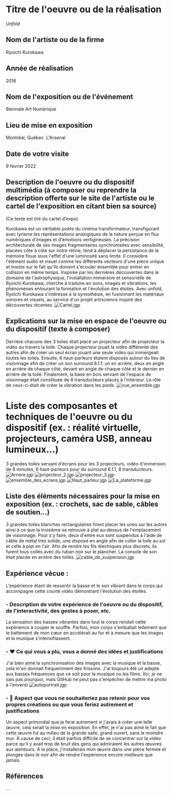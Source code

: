 # Titre de l'oeuvre ou de la réalisation
*Unfold*
## Nom de l'artiste ou de la firme
Ryoichi Kurokawa 
## Année de réalisation
2016
## Nom de l'exposition ou de l'événement
Biennale Art Numérique
## Lieu de mise en exposition
Montréal, Québec. L'Arsenal
## Date de votre visite
9 février 2022
## Description de l'oeuvre ou du dispositif multimédia (à composer ou reprendre la description offerte sur le site de l'artiste ou le cartel de l'exposition en citant bien sa source)
(Ce texte est tiré du cartel d'expo)

Kurokawa est un véritable poète du cinéma transformateur, transfigurant avec lyrisme les représentations analogiques de la nature perçue en flux numériques d'images et d'émotions vertigineuses. La précision architecturale de ses images fragmentaires synchronisées avec sensibilité, placées côte à côte sur notre rétine, tend à déplacer la persistance de la mémoire floue sous l'effet d'une luminosité sans limite. Il considère l'élément audio et visuel comme les différents vecteurs d'une pièce unique et insiste sur le fait qu'ils doivent s'écouler ensemble pour entrer en collision en même temps. Inspirée par les dernières découvertes dans le domaine de l'astrophysique, l'installation immersive et sensorielle de Ryoichi Kurokawa, cherche à traduire en sons, images et vibrations, les phénomènes entourant la formation et l'évolution des étoiles. Avec unfold, Ryoichi Kurokawa s'intéresse à la synesthésie, en fusionnant les matériaux sonores et visuels, au service d'un projet art/science inspiré des découvertes récentes.
![Cartel.jgp](photographies/Cartel.jpg)
## Explications sur la mise en espace de l'oeuvre ou du dispositif (texte à composer)
Derrière chacune des 3 toiles était placé un projecteur afin de projecteur la vidéo au travers la toile. Chaque projecteur jouait la vidéo différente des autres afin de créer un seul écran jouant une seule vidéo qui immergeait toutes les toiles. Ensuite, 6 haut-parleurs étaient disposés autour du lieu de visionnage afin de créer un son surround 6.1.1: un en arrière, deux en angle en arrière de chaque côté, devant en angle de chaque côté et le dernier en arrière de la toile. Finalement, la base en bois servant de l'espace de visionnage était constituée de 8 transducteurs placés à l'intérieur. Le rôle de ceux-ci était de créer la vibration dans les pieds. ![vue_ensemble.jgp](photographies/vue_ensemble.jpg)
# Liste des composantes et techniques de l'oeuvre ou du dispositif (ex. : réalité virtuelle, projecteurs, caméra USB, anneau lumineux...)
3 grandes toiles servant d'écrans pour les 3 projecteurs, vidéo d'immersion de 8 minutes, 6 haut-parleurs pour du surround 6.1.1, 8 transducteurs.
![Arriere.jgp](photographies/Arriere.jpg) ![projecteur_2.jgp](photographies/projecteur_2.jpg) ![projecteur_3.jgp](photographies/projecteur_3.jpg) ![ensemble_des_ecrans.jgp](photographies/ensemble_des_ecrans.jpg) ![Haut_parleur.jgp](photographies/haut_parleur.jpg) ![La_plateforme.jgp](photographies/La_plateforme.jpg)
## Liste des éléments nécessaires pour la mise en exposition (ex. : crochets, sac de sable, câbles de soutien...)
3 grandes toiles blanches rectangulaires firent placer les unes sur les autres ainsi à ce que la troisième se retrouve à plat au-dessus de l'emplacement de visionnage. Pour s'y faire, deux d'entre eux sont suspendus à l'aide de câble de métal très solide, une disposé en angle afin de coller la toile au sol et celle à plat en l'air. Afin de rendre les fils électriques plus discrets, ils furent tous collés avec du ruban noir sur le plancher. La console de son était placée en arrière des toiles. ![cable_de_suspension.jgp](photographies/cable_de_suspension.jpg)
## Expérience vécue :
L'expérience étant de ressentir la basse et le son vibrant dans le corps qui accompagne cette courte vidéo démontrant l'évolution des étoiles.
### - Description de votre expérience de l'oeuvre ou du dispositif, de l'interactivité, des gestes à poser, etc.
La sensation des basses vibrantes dans tout le corps rendait cette expérience à couper le souffle. Parfois, mon corps s'emballait tellement que le battement de mon cœur en accélérait au fur et à mesure que les images et la musique s'intensifiassent. 
### - ❤️ Ce qui vous a plu, vous a donné des idées et justifications
J'ai bien aimé la synchronisation des images avec la musique et la basse, cela m'en donnait fréquemment des frissons. J'ai toujours été un adepte aux basses fréquences que ce soit pour la musique ou les films. 
(Ici, je ne sais pas pourquoi, mais GitHub ne peut pas s'empêcher de mettre ma photo à l'envers) ![autoportrait.jgp](photographies/autoportrait.jpg)
### - 🤔 Aspect que vous ne souhaiteriez pas retenir pour vos propres créations ou que vous feriez autrement et justifications
Un aspect primordial que je ferai autrement si j'avais à créer une telle œuvre, cela serait la mise en exposition. En effet, je n'ai pas aimé le fait que cette œuvre fut au milieu de la grande salle, grand ouvert, sans le moindre mur. À cause de ceci, il était parfois difficile de se concentrer sur la vidéo parce qu'il y avait trop de bruit des gens qui admiraient les autres œuvres aux alentours. À la place, j'installerais mon œuvre dans une pièce fermée et plongée dans le noir afin de rendre l'expérience encore meilleure que jamais.
## Références
.
.

